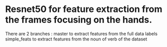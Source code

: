 # Resnet50 for feature extraction from the frames focusing on the hands. 

There are 2 branches : 
master to extract features from the full data labels
simple_feats to extract features from the noun of verb of the dataset

